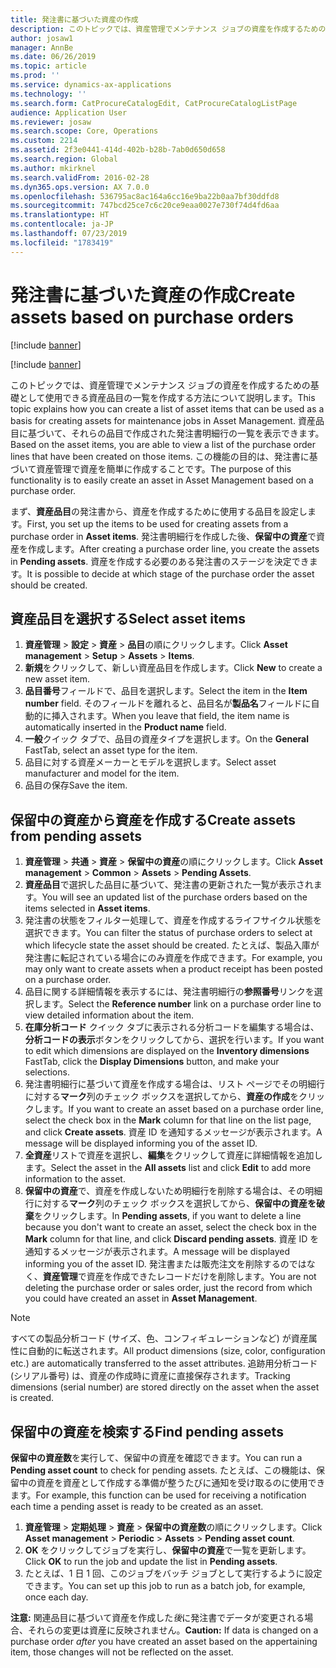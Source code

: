 ```yaml
---
title: 発注書に基づいた資産の作成
description: このトピックでは、資産管理でメンテナンス ジョブの資産を作成するための基礎として使用できる資産品目の一覧を作成する方法について説明します。
author: josaw1
manager: AnnBe
ms.date: 06/26/2019
ms.topic: article
ms.prod: ''
ms.service: dynamics-ax-applications
ms.technology: ''
ms.search.form: CatProcureCatalogEdit, CatProcureCatalogListPage
audience: Application User
ms.reviewer: josaw
ms.search.scope: Core, Operations
ms.custom: 2214
ms.assetid: 2f3e0441-414d-402b-b28b-7ab0d650d658
ms.search.region: Global
ms.author: mkirknel
ms.search.validFrom: 2016-02-28
ms.dyn365.ops.version: AX 7.0.0
ms.openlocfilehash: 536795ac8ac164a6cc16e9ba22b0aa7bf30ddfd8
ms.sourcegitcommit: 747bcd25ce7c6c20ce9eaa0027e730f74d4fd6aa
ms.translationtype: HT
ms.contentlocale: ja-JP
ms.lasthandoff: 07/23/2019
ms.locfileid: "1783419"
---
```

# <a name="create-assets-based-on-purchase-orders"></a><span data-ttu-id="21704-103">発注書に基づいた資産の作成</span><span class="sxs-lookup"><span data-stu-id="21704-103">Create assets based on purchase orders</span></span>

[!include [banner](../../includes/banner.md)]

[!include [banner](../../includes/preview-banner.md)]

<span data-ttu-id="21704-104">このトピックでは、資産管理でメンテナンス ジョブの資産を作成するための基礎として使用できる資産品目の一覧を作成する方法について説明します。</span><span class="sxs-lookup"><span data-stu-id="21704-104">This topic explains how you can create a list of asset items that can be used as a basis for creating assets for maintenance jobs in Asset Management.</span></span> <span data-ttu-id="21704-105">資産品目に基づいて、それらの品目で作成された発注書明細行の一覧を表示できます。</span><span class="sxs-lookup"><span data-stu-id="21704-105">Based on the asset items, you are able to view a list of the purchase order lines that have been created on those items.</span></span> <span data-ttu-id="21704-106">この機能の目的は、発注書に基づいて資産管理で資産を簡単に作成することです。</span><span class="sxs-lookup"><span data-stu-id="21704-106">The purpose of this functionality is to easily create an asset in Asset Management based on a purchase order.</span></span>

<span data-ttu-id="21704-107">まず、**資産品目**の発注書から、資産を作成するために使用する品目を設定します。</span><span class="sxs-lookup"><span data-stu-id="21704-107">First, you set up the items to be used for creating assets from a purchase order in **Asset items**.</span></span> <span data-ttu-id="21704-108">発注書明細行を作成した後、**保留中の資産**で資産を作成します。</span><span class="sxs-lookup"><span data-stu-id="21704-108">After creating a purchase order line, you create the assets in **Pending assets**.</span></span> <span data-ttu-id="21704-109">資産を作成する必要のある発注書のステージを決定できます。</span><span class="sxs-lookup"><span data-stu-id="21704-109">It is possible to decide at which stage of the purchase order the asset should be created.</span></span>


## <a name="select-asset-items"></a><span data-ttu-id="21704-110">資産品目を選択する</span><span class="sxs-lookup"><span data-stu-id="21704-110">Select asset items</span></span>

1. <span data-ttu-id="21704-111">**資産管理** > **設定** > **資産** > **品目**の順にクリックします。</span><span class="sxs-lookup"><span data-stu-id="21704-111">Click **Asset management** > **Setup** > **Assets** > **Items**.</span></span>
2. <span data-ttu-id="21704-112">**新規**をクリックして、新しい資産品目を作成します。</span><span class="sxs-lookup"><span data-stu-id="21704-112">Click **New** to create a new asset item.</span></span>
3. <span data-ttu-id="21704-113">**品目番号**フィールドで、品目を選択します。</span><span class="sxs-lookup"><span data-stu-id="21704-113">Select the item in the **Item number** field.</span></span> <span data-ttu-id="21704-114">そのフィールドを離れると、品目名が**製品名**フィールドに自動的に挿入されます。</span><span class="sxs-lookup"><span data-stu-id="21704-114">When you leave that field, the item name is automatically inserted in the **Product name** field.</span></span>
4. <span data-ttu-id="21704-115">**一般**クイック タブで、品目の資産タイプを選択します。</span><span class="sxs-lookup"><span data-stu-id="21704-115">On the **General** FastTab, select an asset type for the item.</span></span>
5. <span data-ttu-id="21704-116">品目に対する資産メーカーとモデルを選択します。</span><span class="sxs-lookup"><span data-stu-id="21704-116">Select asset manufacturer and model for the item.</span></span>
6. <span data-ttu-id="21704-117">品目の保存</span><span class="sxs-lookup"><span data-stu-id="21704-117">Save the item.</span></span>


## <a name="create-assets-from-pending-assets"></a><span data-ttu-id="21704-118">保留中の資産から資産を作成する</span><span class="sxs-lookup"><span data-stu-id="21704-118">Create assets from pending assets</span></span>

1. <span data-ttu-id="21704-119">**資産管理** > **共通** > **資産** > **保留中の資産**の順にクリックします。</span><span class="sxs-lookup"><span data-stu-id="21704-119">Click **Asset management** > **Common** > **Assets** > **Pending Assets**.</span></span>
2. <span data-ttu-id="21704-120">**資産品目**で選択した品目に基づいて、発注書の更新された一覧が表示されます。</span><span class="sxs-lookup"><span data-stu-id="21704-120">You will see an updated list of the purchase orders based on the items selected in **Asset items**.</span></span>
3. <span data-ttu-id="21704-121">発注書の状態をフィルター処理して、資産を作成するライフサイクル状態を選択できます。</span><span class="sxs-lookup"><span data-stu-id="21704-121">You can filter the status of purchase orders to select at which lifecycle state the asset should be created.</span></span> <span data-ttu-id="21704-122">たとえば、製品入庫が発注書に転記されている場合にのみ資産を作成できます。</span><span class="sxs-lookup"><span data-stu-id="21704-122">For example, you may only want to create assets when a product receipt has been posted on a purchase order.</span></span>
4. <span data-ttu-id="21704-123">品目に関する詳細情報を表示するには、発注書明細行の**参照番号**リンクを選択します。</span><span class="sxs-lookup"><span data-stu-id="21704-123">Select the **Reference number** link on a purchase order line to view detailed information about the item.</span></span>
5. <span data-ttu-id="21704-124">**在庫分析コード** クイック タブに表示される分析コードを編集する場合は、**分析コードの表示**ボタンをクリックしてから、選択を行います。</span><span class="sxs-lookup"><span data-stu-id="21704-124">If you want to edit which dimensions are displayed on the **Inventory dimensions** FastTab, click the **Display Dimensions** button, and make your selections.</span></span>
6. <span data-ttu-id="21704-125">発注書明細行に基づいて資産を作成する場合は、リスト ページでその明細行に対する**マーク**列のチェック ボックスを選択してから、**資産の作成**をクリックします。</span><span class="sxs-lookup"><span data-stu-id="21704-125">If you want to create an asset based on a purchase order line, select the check box in the **Mark** column for that line on the list page, and click **Create assets**.</span></span> <span data-ttu-id="21704-126">資産 ID を通知するメッセージが表示されます。</span><span class="sxs-lookup"><span data-stu-id="21704-126">A message will be displayed informing you of the asset ID.</span></span>
7. <span data-ttu-id="21704-127">**全資産**リストで資産を選択し、**編集**をクリックして資産に詳細情報を追加します。</span><span class="sxs-lookup"><span data-stu-id="21704-127">Select the asset in the **All assets** list and click **Edit** to add more information to the asset.</span></span>
8. <span data-ttu-id="21704-128">**保留中の資産**で、資産を作成しないため明細行を削除する場合は、その明細行に対する**マーク**列のチェック ボックスを選択してから、**保留中の資産を破棄**をクリックします。</span><span class="sxs-lookup"><span data-stu-id="21704-128">In **Pending assets**, if you want to delete a line because you don't want to create an asset, select the check box in the **Mark** column for that line, and click **Discard pending assets**.</span></span> <span data-ttu-id="21704-129">資産 ID を通知するメッセージが表示されます。</span><span class="sxs-lookup"><span data-stu-id="21704-129">A message will be displayed informing you of the asset ID.</span></span> <span data-ttu-id="21704-130">発注書または販売注文を削除するのではなく、**資産管理**で資産を作成できたレコードだけを削除します。</span><span class="sxs-lookup"><span data-stu-id="21704-130">You are not deleting the purchase order or sales order, just the record from which you could have created an asset in **Asset Management**.</span></span>

>[!NOTE]
><span data-ttu-id="21704-131">すべての製品分析コード (サイズ、色、コンフィギュレーションなど) が資産属性に自動的に転送されます。</span><span class="sxs-lookup"><span data-stu-id="21704-131">All product dimensions (size, color, configuration etc.) are automatically transferred to the asset attributes.</span></span> <span data-ttu-id="21704-132">追跡用分析コード (シリアル番号) は、資産の作成時に資産に直接保存されます。</span><span class="sxs-lookup"><span data-stu-id="21704-132">Tracking dimensions (serial number) are stored directly on the asset when the asset is created.</span></span>


## <a name="find-pending-assets"></a><span data-ttu-id="21704-133">保留中の資産を検索する</span><span class="sxs-lookup"><span data-stu-id="21704-133">Find pending assets</span></span>

<span data-ttu-id="21704-134">**保留中の資産数**を実行して、保留中の資産を確認できます。</span><span class="sxs-lookup"><span data-stu-id="21704-134">You can run a **Pending asset count** to check for pending assets.</span></span> <span data-ttu-id="21704-135">たとえば、この機能は、保留中の資産を資産として作成する準備が整うたびに通知を受け取るのに使用できます。</span><span class="sxs-lookup"><span data-stu-id="21704-135">For example, this function can be used for receiving a notification each time a pending asset is ready to be created as an asset.</span></span>

1. <span data-ttu-id="21704-136">**資産管理** > **定期処理** > **資産** > **保留中の資産数**の順にクリックします。</span><span class="sxs-lookup"><span data-stu-id="21704-136">Click **Asset management** > **Periodic** > **Assets** > **Pending asset count**.</span></span>
2. <span data-ttu-id="21704-137">**OK** をクリックしてジョブを実行し、**保留中の資産**で一覧を更新します。</span><span class="sxs-lookup"><span data-stu-id="21704-137">Click **OK** to run the job and update the list in **Pending assets**.</span></span>
3. <span data-ttu-id="21704-138">たとえば、1 日 1 回、このジョブをバッチ ジョブとして実行するように設定できます。</span><span class="sxs-lookup"><span data-stu-id="21704-138">You can set up this job to run as a batch job, for example, once each day.</span></span>

<span data-ttu-id="21704-139">**注意:** 関連品目に基づいて資産を作成した*後*に発注書でデータが変更される場合、それらの変更は資産に反映されません。</span><span class="sxs-lookup"><span data-stu-id="21704-139">**Caution:** If data is changed on a purchase order *after* you have created an asset based on the appertaining item, those changes will not be reflected on the asset.</span></span>
